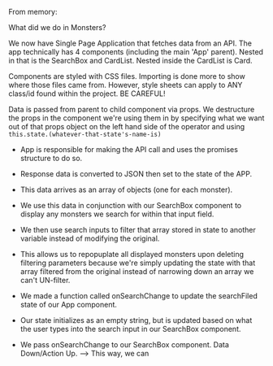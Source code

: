 From memory:

What did we do in Monsters?

We now have Single Page Application that fetches data from an API.
The app technically has 4 components (including the main 'App' parent).
Nested in that is the SearchBox and CardList.
Nested inside the CardList is Card.

Components are styled with CSS files.
Importing is done more to show where those files came from.
However, style sheets can apply to ANY class/id found within the project. BE CAREFUL!


Data is passed from parent to child component via props.
We destructure the props in the component we're using them in by specifying what we want out of that props object on the left hand side of the operator and using `this.state.(whatever-that-state's-name-is)`


- App is responsible for making the API call and uses the promises structure to do so.
- Response data is converted to JSON then set to the state of the APP.
- This data arrives as an array of objects (one for each monster).
- We use this data in conjunction with our SearchBox component to display any monsters we search for within that input field.
- We then use search inputs to filter that array stored in state to another variable instead of modifying the original.
- This allows us to repopuplate all displayed monsters upon deleting filtering parameters because we're simply updating the state with that array filtered from the original instead of narrowing down an array we can't UN-filter.

- We made a function called onSearchChange to update the searchFiled state of our App component.
- Our state initializes as an empty string, but is updated based on what the user types into the search input in our SearchBox component.
- We pass onSearchChange to our SearchBox component. Data Down/Action Up.
--> This way, we can 